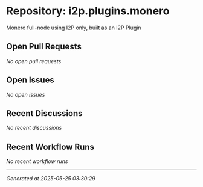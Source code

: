 # Repository: i2p.plugins.monero

Monero full-node using I2P only, built as an I2P Plugin

## Open Pull Requests


*No open pull requests*


## Open Issues


*No open issues*


## Recent Discussions


*No recent discussions*


## Recent Workflow Runs


*No recent workflow runs*


---
*Generated at 2025-05-25 03:30:29*
